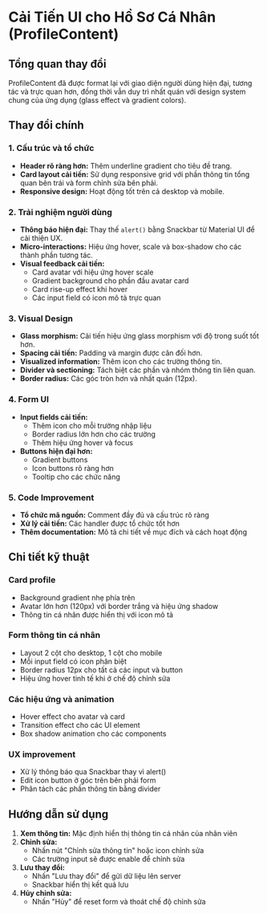 # Cải Tiến UI cho Hồ Sơ Cá Nhân (ProfileContent)

## Tổng quan thay đổi

ProfileContent đã được format lại với giao diện người dùng hiện đại, tương tác và trực quan hơn, đồng thời vẫn duy trì nhất quán với design system chung của ứng dụng (glass effect và gradient colors).

## Thay đổi chính

### 1. Cấu trúc và tổ chức

- **Header rõ ràng hơn:** Thêm underline gradient cho tiêu đề trang.
- **Card layout cải tiến:** Sử dụng responsive grid với phần thông tin tổng quan bên trái và form chỉnh sửa bên phải.
- **Responsive design:** Hoạt động tốt trên cả desktop và mobile.

### 2. Trải nghiệm người dùng

- **Thông báo hiện đại:** Thay thế `alert()` bằng Snackbar từ Material UI để cải thiện UX.
- **Micro-interactions:** Hiệu ứng hover, scale và box-shadow cho các thành phần tương tác.
- **Visual feedback cải tiến:**
  - Card avatar với hiệu ứng hover scale
  - Gradient background cho phần đầu avatar card
  - Card rise-up effect khi hover
  - Các input field có icon mô tả trực quan

### 3. Visual Design

- **Glass morphism:** Cải tiến hiệu ứng glass morphism với độ trong suốt tốt hơn.
- **Spacing cải tiến:** Padding và margin được cân đối hơn.
- **Visualized information:** Thêm icon cho các trường thông tin.
- **Divider và sectioning:** Tách biệt các phần và nhóm thông tin liên quan.
- **Border radius:** Các góc tròn hơn và nhất quán (12px).

### 4. Form UI

- **Input fields cải tiến:**
  - Thêm icon cho mỗi trường nhập liệu
  - Border radius lớn hơn cho các trường
  - Thêm hiệu ứng hover và focus
- **Buttons hiện đại hơn:**
  - Gradient buttons
  - Icon buttons rõ ràng hơn
  - Tooltip cho các chức năng

### 5. Code Improvement

- **Tổ chức mã nguồn:** Comment đầy đủ và cấu trúc rõ ràng
- **Xử lý cải tiến:** Các handler được tổ chức tốt hơn
- **Thêm documentation:** Mô tả chi tiết về mục đích và cách hoạt động

## Chi tiết kỹ thuật

### Card profile

- Background gradient nhẹ phía trên
- Avatar lớn hơn (120px) với border trắng và hiệu ứng shadow
- Thông tin cá nhân được hiển thị với icon mô tả

### Form thông tin cá nhân

- Layout 2 cột cho desktop, 1 cột cho mobile
- Mỗi input field có icon phân biệt
- Border radius 12px cho tất cả các input và button
- Hiệu ứng hover tinh tế khi ở chế độ chỉnh sửa

### Các hiệu ứng và animation

- Hover effect cho avatar và card
- Transition effect cho các UI element
- Box shadow animation cho các components

### UX improvement

- Xử lý thông báo qua Snackbar thay vì alert()
- Edit icon button ở góc trên bên phải form
- Phân tách các phần thông tin bằng divider

## Hướng dẫn sử dụng

1. **Xem thông tin:** Mặc định hiển thị thông tin cá nhân của nhân viên
2. **Chỉnh sửa:**
   - Nhấn nút "Chỉnh sửa thông tin" hoặc icon chỉnh sửa
   - Các trường input sẽ được enable để chỉnh sửa
3. **Lưu thay đổi:**
   - Nhấn "Lưu thay đổi" để gửi dữ liệu lên server
   - Snackbar hiển thị kết quả lưu
4. **Hủy chỉnh sửa:**
   - Nhấn "Hủy" để reset form và thoát chế độ chỉnh sửa
